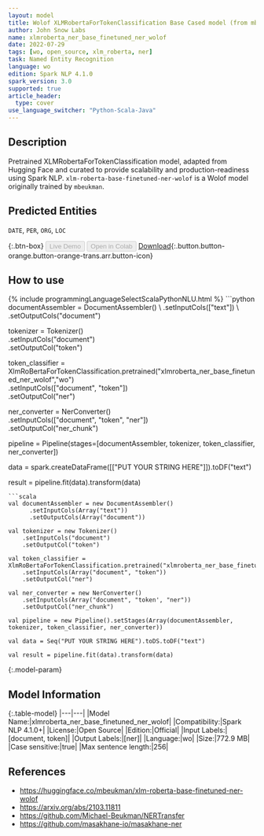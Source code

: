 ```yaml
---
layout: model
title: Wolof XLMRobertaForTokenClassification Base Cased model (from mbeukman)
author: John Snow Labs
name: xlmroberta_ner_base_finetuned_ner_wolof
date: 2022-07-29
tags: [wo, open_source, xlm_roberta, ner]
task: Named Entity Recognition
language: wo
edition: Spark NLP 4.1.0
spark_version: 3.0
supported: true
article_header:
  type: cover
use_language_switcher: "Python-Scala-Java"
---
```


## Description

Pretrained XLMRobertaForTokenClassification model, adapted from Hugging Face and curated to provide scalability and production-readiness using Spark NLP. `xlm-roberta-base-finetuned-ner-wolof` is a Wolof model originally trained by `mbeukman`.

## Predicted Entities

`DATE`, `PER`, `ORG`, `LOC`

{:.btn-box}
<button class="button button-orange" disabled>Live Demo</button>
<button class="button button-orange" disabled>Open in Colab</button>
[Download](https://s3.amazonaws.com/auxdata.johnsnowlabs.com/public/models/xlmroberta_ner_base_finetuned_ner_wolof_wo_4.1.0_3.0_1659100749204.zip){:.button.button-orange.button-orange-trans.arr.button-icon}

## How to use



<div class="tabs-box" markdown="1">
{% include programmingLanguageSelectScalaPythonNLU.html %}
```python
documentAssembler = DocumentAssembler() \
    .setInputCols(["text"]) \
    .setOutputCols("document")

tokenizer = Tokenizer() \
    .setInputCols("document") \
    .setOutputCol("token")

token_classifier = XlmRoBertaForTokenClassification.pretrained("xlmroberta_ner_base_finetuned_ner_wolof","wo") \
    .setInputCols(["document", "token"]) \
    .setOutputCol("ner")
    
ner_converter = NerConverter()\
    .setInputCols(["document", "token", "ner"])\
    .setOutputCol("ner_chunk") 
    
pipeline = Pipeline(stages=[documentAssembler, tokenizer, token_classifier, ner_converter])

data = spark.createDataFrame([["PUT YOUR STRING HERE"]]).toDF("text")

result = pipeline.fit(data).transform(data)
```
```scala
val documentAssembler = new DocumentAssembler() 
      .setInputCols(Array("text")) 
      .setOutputCols(Array("document"))
      
val tokenizer = new Tokenizer()
    .setInputCols("document")
    .setOutputCol("token")
 
val token_classifier = XlmRoBertaForTokenClassification.pretrained("xlmroberta_ner_base_finetuned_ner_wolof","wo") 
    .setInputCols(Array("document", "token")) 
    .setOutputCol("ner")

val ner_converter = new NerConverter()
    .setInputCols(Array("document", "token', "ner"))
    .setOutputCol("ner_chunk")
    
val pipeline = new Pipeline().setStages(Array(documentAssembler, tokenizer, token_classifier, ner_converter))

val data = Seq("PUT YOUR STRING HERE").toDS.toDF("text")

val result = pipeline.fit(data).transform(data)
```
</div>

{:.model-param}
## Model Information

{:.table-model}
|---|---|
|Model Name:|xlmroberta_ner_base_finetuned_ner_wolof|
|Compatibility:|Spark NLP 4.1.0+|
|License:|Open Source|
|Edition:|Official|
|Input Labels:|[document, token]|
|Output Labels:|[ner]|
|Language:|wo|
|Size:|772.9 MB|
|Case sensitive:|true|
|Max sentence length:|256|

## References

- https://huggingface.co/mbeukman/xlm-roberta-base-finetuned-ner-wolof
- https://arxiv.org/abs/2103.11811
- https://github.com/Michael-Beukman/NERTransfer
- https://github.com/masakhane-io/masakhane-ner